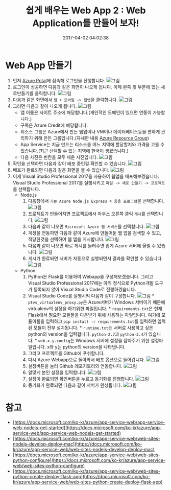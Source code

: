 ﻿---
layout: post
title: "쉽게 배우는 Web App 2 : Web Application를 만들어 보자!"
date: "2017-04-02 04:02:38"
categories: Azure Web Applcation
---

# Web App 만들기
1. 먼저 [Azure Potal](https://portal.azure.com)에 접속해 로그인을 진행합니다.
![그림](https://azureforbeginner.blob.core.windows.net/images/login.png)
2. 로그인이 성공하면 다음과 같은 화면이 나오게 됩니다. 이제 왼쪽 윗 부분에 있는 새로만들기를 클릭합니다.
![그림](https://azureforbeginner.blob.core.windows.net/images/login_success.png)
3. 다음과 같은 화면에서 `웹 + 모바일 -> 웹앱`을 클릭합니다.
![그림](https://azureforbeginner.blob.core.windows.net/images/webapp_menu.png)
4. 그러면 다음과 같이 나오게 됩니다.
![그림](https://azureforbeginner.blob.core.windows.net/images/create_webapp.png)
	* 앱 이름은 사이트 주소에 해당합니다.(개인적인 도메인이 있으면 연동이 가능합니다.)
	* 구독은 Azure Credit에 해당합니다.
	* 리소스 그룹은 Azure에서 만든 웹앱이나 VM이나 데이터베이스등을 편하게 관리하기 위해 만든 그룹입니다.(자세한 내용 [Azure Resource Group](https://docs.microsoft.com/ko-kr/azure/azure-resource-manager/resource-group-overview))
	* App Service는 지금 만드는 리소스를 어느 지역에 할당할지와 가격을 고를 수 있습니다.(최근 선택할 수 있는 지역에 한국이 생겼습니다.)
	* 다음 사진은 빈칸을 모두 채운 사진입니다.
![그림](https://azureforbeginner.blob.core.windows.net/images/create_webapp_success.png)
5. 확인을 선택하면 다음과 같이 배포 중인걸 확인할 수 있습니다.
![그림](https://azureforbeginner.blob.core.windows.net/images/webapp_creating.png)
6. 배포가 완료되면 다음과 같은 화면을 볼 수 있습니다.
![그림](https://azureforbeginner.blob.core.windows.net/images/webapp_success.png)
7. 이제 Visual Studio Professional 2017을 사용하여 웹앱을 배포해보겠습니다. Visual Studio Professional 2017를 실행시키고 `파일 -> 새로 만들기 -> 프로젝트`를 선택합니다.
	* Node.js
		1. 다음창에서 `기본 Azure Node.js Express 4 응용 프로그램`을 선택합니다.
		![그림](https://azureforbeginner.blob.core.windows.net/images/create_project.PNG)
		2. 프로젝트가 만들어지면 프로젝트에서 마우스 오른쪽 클릭 `게시`를 선택합니다.
		![그림](https://azureforbeginner.blob.core.windows.net/images/webapp_publish.png)
		3. 다음과 같이 나오면 `Microsoft Azure 앱 서비스`를 선택합니다.
		![그림](https://azureforbeginner.blob.core.windows.net/images/publish_option.PNG)
		4. 계정을 연동하면 다음과 같이 Azure에 만들어둔 웹 앱을 검색할 수 있고, 적당한것을 선택하여 웹 앱을 게시합니다.
		![그림](https://azureforbeginner.blob.core.windows.net/images/webapp_account.PNG)
		5. 다음과 같이 나오면 바로 게시를 눌러주면 쉽게 Azure 서버에 올릴 수 있습니다.
		![그림](https://azureforbeginner.blob.core.windows.net/images/webapp_complate.PNG)
		6. 게시가 완료되면 서버가 자동으로 실행되면서 결과를 확인할 수 있습니다.
		![그림](https://azureforbeginner.blob.core.windows.net/images/webapp.png)
	* Python
		1. Python은 Flask를 이용하여 Webapp을 구성해보겠습니다. 그리고 Visual Studio Professional 2017에는 아직 정식으로 Python개발 도구가 등록되지 않아 Visual Studio Code로 진행하겠습니다.
		2. Visual Studio Code를 실행시켜 다음과 같이 구성합니다.
		![그림](https://azureforbeginner.blob.core.windows.net/images/visual-studio-code.PNG)
        		* `ptvs_virtualenv_proxy.py`은 Azure서버가 Windows 서버이기 때문에 virtualenv의 설정을 하기위한 파일입니다.
        		* `requirements.txt`은 현재 Flask에서 필요한 모듈들을 다운받기 위해 사용하는 파일입니다. 여기에 모듈이름을 입력하고 `pip install -r requirements.txt`를 입력하면 입력된 모듈이 전부 설치됩니다.
        		* `runtime.txt`는 서버로 사용하고 싶은 python의 version을 입력합니다. `python-2.7`과 `python-3.4`가 있습니다.
        		* `web.x.y.config`는 Windows 서버에 설정을 잡아주기 위한 설정파일입니다. x와 y는 python의 version을 나타냅니다.
		3. 그리고 프로젝트를 Github에 푸쉬합니다.
		4. 다시 Azure Webapp으로 돌아와서 배포 옵션으로 들어갑니다.
		![그림](https://azureforbeginner.blob.core.windows.net/images/webapp_github.png)
		5. 설정버튼을 눌러 Github 레포지토리와 연동합니다.
		![그림](https://azureforbeginner.blob.core.windows.net/images/webapp-github.png)
        6. 알맞게 본인 설정을 입력합니다.
        ![그림](https://azureforbeginner.blob.core.windows.net/images/webapp-github-select.PNG)
        7. 설정이 완료되면 확인버튼을 누르고 동기화를 진행합니다.
        ![그림](https://azureforbeginner.blob.core.windows.net/images/webapp-sync.PNG)
        8. 동기화가 완료되면 다음과 같이 서버가 완성됩니다.
        ![그림](https://azureforbeginner.blob.core.windows.net/images/python-server.PNG)

# 참고
* [https://docs.microsoft.com/ko-kr/azure/app-service-web/app-service-web-nodejs-get-started](https://docs.microsoft.com/ko-kr/azure/app-service-web/app-service-web-nodejs-get-started)
* [https://docs.microsoft.com/ko-kr/azure/app-service-web/web-sites-nodejs-develop-deploy-mac](https://docs.microsoft.com/ko-kr/azure/app-service-web/web-sites-nodejs-develop-deploy-mac)
* [https://docs.microsoft.com/ko-kr/azure/app-service-web/web-sites-python-configure](https://docs.microsoft.com/ko-kr/azure/app-service-web/web-sites-python-configure)
* [https://docs.microsoft.com/ko-kr/azure/app-service-web/web-sites-python-create-deploy-flask-app](https://docs.microsoft.com/ko-kr/azure/app-service-web/web-sites-python-create-deploy-flask-app)
